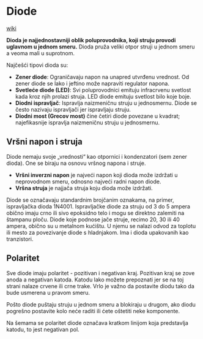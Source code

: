# Diode

[wiki](https://sh.wikipedia.org/wiki/Dioda)

**Dioda je najjednostavniji oblik poluprovodnika, koji struju provodi uglavnom u jednom smeru.** Dioda pruža veliki otpor struji u jednom smeru a veoma mali u suprotnom.

Najčešći tipovi dioda su:
* **Zener diode**: Ograničavaju napon na unapred utvrđenu vrednost. Od zener diode se lako i jeftino može napraviti regulator napona.
* **Svetleće diode (LED)**: Svi poluprovodnici emituju infracrvenu svetlost kada kroz njih prolazi struja. LED diode emituju svetlost bilo koje boje.
* **Diodni ispravljač**: Ispravlja naizmeničnu struju u jednosmernu. Diode se često nazivaju ispravljači jer ispravljaju struju.
* **Diodni most (Grecov most)** čine četiri diode povezane u kvadrat; najefikasnije ispravlja naizmeničnu struju u jednosmernu.

## Vršni napon i struja

Diode nemaju svoje „vrednosti“ kao otpornici i kondenzatori (sem zener dioda). One se biraju na osnovu vršnog napona i struje.
* **Vršni inverzni napon** je najveći napon koji dioda može izdržati u neprovodnom smeru, odnosno najveći radni napon diode.
* **Vršna struja** je najjača struja koju dioda može izdržati.

Diode se označavaju standardnim brojčanim oznakama, na primer, ispravljačka dioda 1N4001. Ispravljačke diode za struju od 3 do 5 ampera obično imaju crno ili sivo epoksidno telo i mogu se direktno zalemiti na štampanu ploču. Diode koje podnose jače struje, recimo 20, 30 ili 40 ampera, obično su u metalnom kućištu. U njemu se nalazi odvod za toplotu ili mesto za povezivanje diode s hladnjakom. Ima i dioda upakovanih kao tranzistori.

## Polaritet

Sve diode imaju polaritet - pozitivan i negativan kraj. Pozitivan kraj se zove anoda a negativan katoda. Katodu lako možete prepoznati jer se na toj strani nalaze crvene ili crne trake. Vrlo je važno da postavite diodu tako da bude usmerena u pravom smeru.

Pošto diode puštaju struju u jednom smeru a blokiraju u drugom, ako diodu pogrešno postavite kolo neće raditi ili ćete oštetiti neke komponente.

Na šemama se polaritet diode označava kratkom linijom koja predstavlja katodu, to jest negativan pol.
